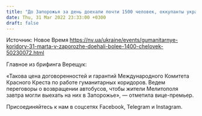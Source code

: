 ```yaml
---
title: "До Запорожья за день доехали почти 1500 человек, оккупанты украли 14 тонн гуманитарной помощи для Мелитополя — Верещук"
date: Thu, 31 Mar 2022 23:33:00 +0300
draft: false
---
```

Источник: Новое Время https://nv.ua/ukraine/events/gumanitarnye-koridory-31-marta-v-zaporozhe-doehali-bolee-1400-chelovek-50230072.html


Главное из брифинга Верещук:

«Такова цена договоренностей и гарантий Международного Комитета Красного Креста по работе гуманитарных коридоров. Ведем переговоры о возвращении автобусов, чтобы жители Мелитополя завтра могли выехать на них в Запорожье», — отметила вице-премьер.

Присоединяйтесь к нам в соцсетях Facebook, Telegram и Instagram.
